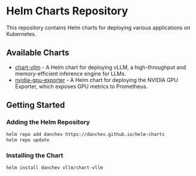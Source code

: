 # Helm Charts Repository

This repository contains Helm charts for deploying various applications on Kubernetes.

## Available Charts

- [chart-vllm](charts/chart-vllm) - A Helm chart for deploying vLLM, a high-throughput and memory-efficient inference engine for LLMs.
- [nvidia-gpu-exporter](charts/nvidia-gpu-exporter) - A Helm chart for deploying the NVIDIA GPU Exporter, which exposes GPU metrics to Prometheus.

## Getting Started

### Adding the Helm Repository

```bash
helm repo add danchev https://danchev.github.io/helm-charts
helm repo update
```

### Installing the Chart

```bash
helm install danchev vllm/chart-vllm
```
